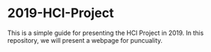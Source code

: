 # 2019-HCI-Project
This is a simple guide for presenting the HCI Project in 2019.
In this repository, we will present a webpage for puncuality.
